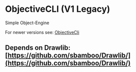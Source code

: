 # ObjectiveCLI (V1 Legacy)
Simple Object-Engine

For newer versions see: [ObjectiveCli](https://github.com/sbamboo/ObjectiveCli/)

## Depends on Drawlib: [https://github.com/sbamboo/Drawlib/](https://github.com/sbamboo/Drawlib/)
